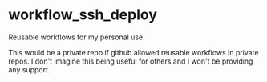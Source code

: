 # workflow_ssh_deploy
Reusable workflows for my personal use. 

This would be a private repo if github allowed reusable workflows in private repos. I don't imagine this being useful for others and I won't be providing any support. 